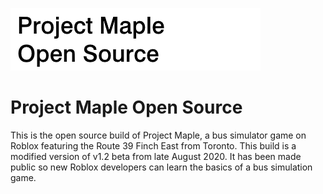 <p align="left">
  <img src="https://github.com/Jazzzny/Roblox-Project-Maple/blob/main/pmopensource.png">
</p>

Project Maple Open Source
=========
This is the open source build of Project Maple, a bus simulator game on Roblox featuring the Route 39 Finch East from Toronto.
This build is a modified version of v1.2 beta from late August 2020. It has been made public so new Roblox developers can learn the basics of a bus simulation game.
